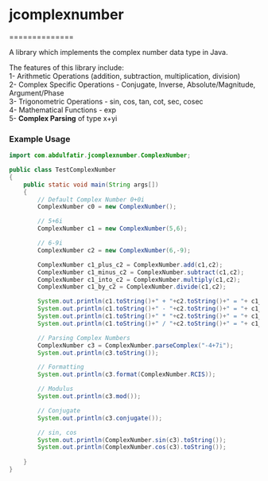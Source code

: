 # jcomplexnumber
==============

A library which implements the complex number data type in Java. 

The features of this library include:  
1- Arithmetic Operations (addition, subtraction, multiplication, division)  
2- Complex Specific Operations - Conjugate, Inverse, Absolute/Magnitude, Argument/Phase  
3- Trigonometric Operations - sin, cos, tan, cot, sec, cosec  
4- Mathematical Functions - exp  
5- **Complex Parsing** of type x+yi  


### Example Usage  

```java
import com.abdulfatir.jcomplexnumber.ComplexNumber;

public class TestComplexNumber
{
	public static void main(String args[])
	{
		// Default Complex Number 0+0i
		ComplexNumber c0 = new ComplexNumber();

		// 5+6i
		ComplexNumber c1 = new ComplexNumber(5,6);

		// 6-9i
		ComplexNumber c2 = new ComplexNumber(6,-9);

		ComplexNumber c1_plus_c2 = ComplexNumber.add(c1,c2);
		ComplexNumber c1_minus_c2 = ComplexNumber.subtract(c1,c2);
		ComplexNumber c1_into_c2 = ComplexNumber.multiply(c1,c2);
		ComplexNumber c1_by_c2 = ComplexNumber.divide(c1,c2);

		System.out.println(c1.toString()+" + "+c2.toString()+" = "+ c1_plus_c2.toString());
		System.out.println(c1.toString()+" - "+c2.toString()+" = "+ c1_minus_c2.toString());
		System.out.println(c1.toString()+" * "+c2.toString()+" = "+ c1_into_c2.toString());
		System.out.println(c1.toString()+" / "+c2.toString()+" = "+ c1_by_c2.toString());

		// Parsing Complex Numbers
		ComplexNumber c3 = ComplexNumber.parseComplex("-4+7i");
		System.out.println(c3.toString());

		// Formatting
		System.out.println(c3.format(ComplexNumber.RCIS));

		// Modulus
		System.out.println(c3.mod());

		// Conjugate
		System.out.println(c3.conjugate());

		// sin, cos
		System.out.println(ComplexNumber.sin(c3).toString());
		System.out.println(ComplexNumber.cos(c3).toString());
					
	}
}
```

